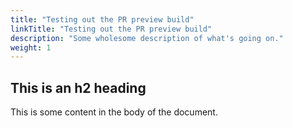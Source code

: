 ```yaml
---
title: "Testing out the PR preview build"
linkTitle: "Testing out the PR preview build"
description: "Some wholesome description of what's going on."
weight: 1
---
```


## This is an h2 heading

This is some content in the body of the document.
